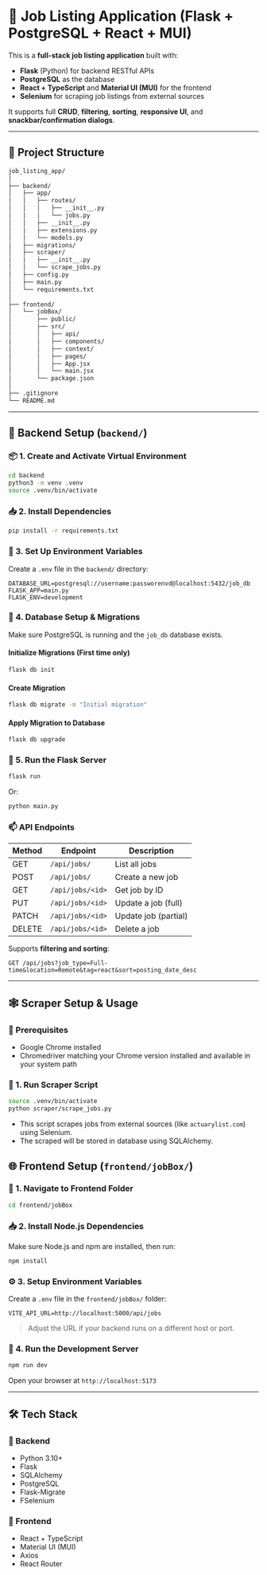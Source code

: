 # 🧰 Job Listing Application (Flask + PostgreSQL + React + MUI)

This is a **full-stack job listing application** built with:

- **Flask** (Python) for backend RESTful APIs  
- **PostgreSQL** as the database  
- **React + TypeScript** and **Material UI (MUI)** for the frontend  
- **Selenium** for scraping job listings from external sources  


It supports full **CRUD**, **filtering**, **sorting**, **responsive UI**, and **snackbar/confirmation dialogs**.

---

## 📁 Project Structure

```bash
job_listing_app/
│
├── backend/
│   ├── app/
│   │   ├── routes/
│   │   │   ├── __init__.py
│   │   │   └── jobs.py
│   │   ├── __init__.py
│   │   ├── extensions.py
│   │   └── models.py
│   ├── migrations/
│   ├── scraper/
│   │   ├── __init__.py
│   │   └── scrape_jobs.py
│   ├── config.py
│   ├── main.py
│   └── requirements.txt
│
├── frontend/
│   └── jobBox/
│       ├── public/
│       ├── src/
│       │   ├── api/   
│       │   ├── components/
│       │   ├── context/
│       │   ├── pages/
│       │   ├── App.jsx
│       │   └── main.jsx
│       └── package.json
│
├── .gitignore
└── README.md
```

---

## 🧪 Backend Setup (`backend/`)

### 📦 1. Create and Activate Virtual Environment

```bash
cd backend
python3 -m venv .venv
source .venv/bin/activate
```

### 📥 2. Install Dependencies

```bash
pip install -r requirements.txt
```

### 🔐 3. Set Up Environment Variables

Create a `.env` file in the `backend/` directory:

```env
DATABASE_URL=postgresql://username:passworenvd@localhost:5432/job_db
FLASK_APP=main.py
FLASK_ENV=development
```

### 🧱 4. Database Setup & Migrations

Make sure PostgreSQL is running and the `job_db` database exists.

#### Initialize Migrations (First time only)

```bash
flask db init
```

#### Create Migration

```bash
flask db migrate -m "Initial migration"
```

#### Apply Migration to Database

```bash
flask db upgrade
```

### 🚀 5. Run the Flask Server

```bash
flask run
```

Or:

```bash
python main.py
```

### 📫 API Endpoints

| Method | Endpoint         | Description          |
|--------|------------------|----------------------|
| GET    | `/api/jobs/`     | List all jobs        |
| POST   | `/api/jobs/`     | Create a new job     |
| GET    | `/api/jobs/<id>` | Get job by ID        |
| PUT    | `/api/jobs/<id>` | Update a job (full)  |
| PATCH  | `/api/jobs/<id>` | Update job (partial) |
| DELETE | `/api/jobs/<id>` | Delete a job         |

Supports **filtering and sorting**:

```http
GET /api/jobs?job_type=Full-time&location=Remote&tag=react&sort=posting_date_desc
```

---
## 🕸️ Scraper Setup & Usage

### 📌 Prerequisites

- Google Chrome installed
- Chromedriver matching your Chrome version installed and available in your system path

### 🧰 1. Run Scraper Script

```bash
source .venv/bin/activate
python scraper/scrape_jobs.py
```

- This script scrapes jobs from external sources (like `actuarylist.com`) using Selenium.
- The scraped will be stored in database using SQLAlchemy.



## 🌐 Frontend Setup (`frontend/jobBox/`)

### 📍 1. Navigate to Frontend Folder

```bash
cd frontend/jobBox
```

### 📥 2. Install Node.js Dependencies

Make sure Node.js and npm are installed, then run:

```bash
npm install
```

### ⚙️ 3. Setup Environment Variables

Create a `.env` file in the `frontend/jobBox/` folder:

```env
VITE_API_URL=http://localhost:5000/api/jobs
```

> Adjust the URL if your backend runs on a different host or port.

### 🚀 4. Run the Development Server

```bash
npm run dev
```

Open your browser at `http://localhost:5173`

---

## 🛠 Tech Stack

### 🔗 Backend

- Python 3.10+
- Flask
- SQLAlchemy
- PostgreSQL
- Flask-Migrate
- FSelenium

### 🎨 Frontend

- React + TypeScript
- Material UI (MUI)
- Axios
- React Router
